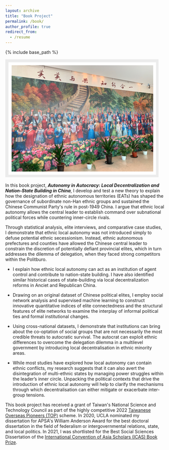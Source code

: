 ```yaml
---
layout: archive
title: "Book Project"
permalink: /book/
author_profile: true
redirect_from:
  - /resume
---
```


{% include base_path %}

![test](cmu2.png)

In this book project, ***Autonomy in Autocracy: Local Decentralization and Nation-State Building in China***, I develop and test a new theory to explain how the designation of ethnic autonomous territories (EATs) has shaped the governance of subordinate non-Han ethnic groups and sustained the Chinese Communist Party's rule in post-1949 China. I argue that ethnic local autonomy allows the central leader to establish command over subnational political forces while countering inner-circle rivals.

Through statistical analysis, elite interviews, and comparative case studies, I demonstrate that ethnic local autonomy was not introduced simply to defuse potential ethnic secessionism. Instead, ethnic autonomous prefectures and counties have allowed the Chinese central leader to constrain the discretion of potentially defiant provincial elites, which in turn addresses the dilemma of delegation, when they faced strong competitors within the Politburo. 

  - I explain how ethnic local autonomy can act as an institution of agent control and contribute to nation-state building. I have also identified similar historical cases of state-building via local decentralization reforms in Anciet and Republican China.

  - Drawing on an original dataset of Chinese political elites, I employ social network analysis and supervised machine learning to construct innovative quantitative indices of elite connectedness and the structural features of elite networks to examine the interplay of informal political ties and formal institutional changes.

  - Using cross-national datasets, I demonstrate that institutions can bring about the co-optation of social groups that are not necessarily the most credible threats to autocratic survival. The autocrat can exploit ethnic differences to overcome the delegation dilemma in a multilevel government by introducing local decentralisation in ethnic minority areas.

  - While most studies have explored how local autonomy can contain ethnic conflicts, my research suggests that it can also avert the disintegration of multi-ethnic states by managing power struggles within the leader’s inner circle. Unpacking the political contexts that drive the introduction of ethnic local autonomy will help to clarify the mechanisms through which decentralisation can either mitigate or exacerbate inter-group tensions.

This book project has received a grant of Taiwan's National Science and Technology Council as part of the highly competitive 2022 [Taiwanese Overseas Pioneers (TOP)](https://www.stpi.narl.org.tw/public/top.htm) scheme. In 2020, UCLA nominated my dissertation for APSA's William Anderson Award for the best doctoral dissertation in the field of federalism or intergovernmental relations, state, and local politics. In 2021, I was shortlisted for the Best Social Sciences Dissertation of the [International Convention of Asia Scholars (ICAS) Book Prize](https://www.iias.asia/the-newsletter/article/ibp-2021-english-language-edition-social-sciences).